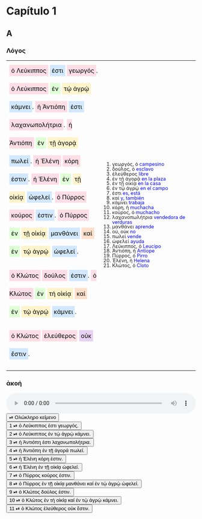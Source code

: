 # Capítulo 1

<style>
.nom {background-color:#FDDDE6; color: black;}
.verb {background-color:#D2E8FF; color: black;}
.prep {background-color:#DFFFD6; color: black;}
.dat {background-color:#FFF4CC; color: black;}
.adv {background-color:#E6D1F2; color: black;}
.conj {background-color:#FFE0CC; color: black;}

span.conj, span.nom, span.verb, span.prep, span.dat, span.adv {padding: 5px 5px 5px 5px; line-height: 3; /* border: 2px solid black;*/}

td {width: 50%;}

.vocab {font-size: 80%; line-height: 1;}
.signi {color: blue;}

/*
1	#FDDDE6	Rosa suave
2	#D2E8FF	Azul cielo pastel
3	#DFFFD6	Verde lima suave
4	#FFF4CC	Amarillo mantequilla
5	#E6D1F2	Lavanda pálido
6	#FFE0CC	Melocotón pastel
7	#D4F4FA	Azul hielo suave
8	#E9FFDB	Verde menta muy claro
9	#FFD8EB	Rosa chicle pálido
10	#F7E7CE	Beige almendra
*/
</style>

## A

### Λόγος

<table>
<tr>
<td>
<span class="nom">ὁ Λεύκιππος</span>
<span class="verb">ἐστι</span>
<span class="nom">γεωργός</span>.
<span class="nom">ὁ Λεύκιππος</span>
<span class="prep">ἐν</span>
<span class="dat">τῴ ἀγρῴ</span>
<span class="verb">κάμνει</span>.
<span class="nom">ἡ Ἀντιόπη</span>
<span class="verb">ἐστι</span>
<span class="nom">λαχανωπολήτρια</span>.
<span class="nom">ἡ Ἀντιόπη</span>
<span class="prep">ἐν</span>
<span class="dat">τῇ ἀγορᾴ</span>
<span class="verb">πωλεί</span>.
<span class="nom">ἡ Ἑλένη</span>
<span class="nom">κόρη</span>
<span class="verb">ἐστιν</span>.
<span class="nom">ἡ Ἑλένη</span>
<span class="prep">ἐν</span> 
<span class="dat">τῇ οἰκίᾳ</span>
<span class="verb">ὠφελεί</span>.
<span class="nom">ὁ Πύρρος</span>
<span class="nom">κούρος</span>
<span class="verb">ἐστιν</span>.
<span class="nom">ὁ Πύρρος</span>
<span class="prep">ἐν</span>
<span class="dat">τῇ οἰκίᾳ</span>
<span class="verb">μανθάνει</span>
<span class="conj">καί</span>
<span class="prep">ἐν</span>
<span class="dat">τῴ ἀγρῴ</span>
<span class="verb">ὠφελεί</span>.

<span class="nom">ὁ Κλώτος</span>
<span class="nom">δούλος</span>
<span class="verb">ἐστιν</span>.
<span class="nom">ὁ Κλώτος</span>
<span class="prep">ἐν</span>
<span class="dat">τή οἰκίᾳ</span>
<span class="conj">καί</span>
<span class="prep">ἐν</span>
<span class="dat">τῴ ἀγρῴ</span>
<span class="verb">κάμνει</span>.

<span class="nom">ὁ Κλώτος</span>
<span class="nom">ἐλεύθερος</span>
<span class="adv">οὐκ</span>
<span class="verb">ἔστιν</span>.
</td>
<td>
<ol class="vocab">
<li>γεωργός, ὁ <span class="signi">campesino</span></li>
<li>δούλος, ὁ <span class="signi">esclavo</span></li>
<li>ἐλεύθερος <span class="signi">libre</span></li>
<li>ἐν τῇ ἀγορᾷ <span class="signi">en la plaza</span></li>
<li>ἐν τῇ οἰκίᾳ <span class="signi">en la casa</span></li>
<li>ἐν τῴ ἀγρῴ <span class="signi">en el campo</span></li>
<li>ἐστι <span class="signi">es, está</span></li>
<li>καί <span class="signi">y, también</span></li>
<li>κάμνει <span class="signi">trabaja</span></li>
<li>κόρη, ἡ <span class="signi">muchacha</span></li>
<li>κούρος, ὁ <span class="signi">muchacho</span></li>
<li>λαχανοπωλήτρια <span class="signi">vendedora de verduras</span></li>
<li>μανθάνει <span class="signi">aprende</span></li>
<li>οὐ, οὐκ <span class="signi">no</span></li>
<li>πωλεί <span class="signi">vende</span></li>
<li>ὠφελεί <span class="signi">ayuda</span></li>
<li>Λεύκιππος, ὁ <span class="signi">Leucipo</span></li>
<li>Ἀντιόπη, ἡ <span class="signi">Antíope</span></li>
<li>Πύρρος, ὁ <span class="signi">Pirro</span></li>
<li>Ἑλένη, ἡ <span class="signi">Helena</span></li>
<li>Κλώτος, ὁ <span class="signi">Cloto</span></li>
</ol>
</td>
</tr>
</table>

### ἀκοή

<div class="audio-block" style="width: 100%;">
  <audio class="fragmented-audio" controls style="width: 100%;>
    <source type="audio/mpeg" src="../Audio/01.A.mp3">
    Tu navegador no soporta el elemento de audio.
  </audio>
<br>
 <button data-segment="0-55">⏯ Ολώκληρο κείμενο</button><br>
 <button data-segment="6-8">1 ⏯ ὁ Λεύκιππος ἐστι γεωργός.</button><br>
 <button data-segment="9-12.5">2 ⏯ ὁ Λεύκιππος ἐν τῴ ἀγρῴ κάμνει.</button><br>
 <button data-segment="12.5-17">3 ⏯ ἡ Ἀντιόπη ἐστι λαχανωπολήτρια. </button><br>
 <button data-segment="17-21">4 ⏯ ἡ Ἀντιόπη ἐν τῇ ἀγορά πωλεί.</button><br>
 <button data-segment="21-24">5 ⏯ ἡ Ἑλένη κόρη ἐστιν.</button><br>
 <button data-segment="24-29">6 ⏯ ἡ Ἑλένη ἐν τῇ οἰκίᾳ ὠφελεί. </button><br>
 <button data-segment="29-33">7 ⏯ ὁ Πύρρος κούρος ἐστιν.</button><br>
 <button data-segment="33-41">8 ⏯ ὁ Πύρρος ἐν τῇ οἰκίᾳ μανθάνει καί ἐν τῴ ἀγρῴ ὠφελεί.</button><br>
<button data-segment="41-44">9 ⏯ ὁ Κλώτος δούλος ἐστιν.</button><br>
<button data-segment="45-48">10 ⏯ ὁ Κλώτος ἐν τή οἰκίᾳ καί ἐν τῴ ἀγρῴ κάμνει.</button><br>
<button data-segment="50-55">11 ⏯ ὁ Κλώτος ἐλεύθερος οὐκ ἔστιν.</button><br>

</div>
